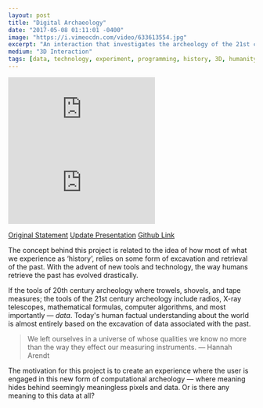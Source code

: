 ```yaml
---
layout: post
title: "Digital Archaeology"
date: "2017-05-08 01:11:01 -0400"
image: "https://i.vimeocdn.com/video/633613554.jpg"
excerpt: "An interaction that investigates the archeology of the 21st century"
medium: "3D Interaction"
tags: [data, technology, experiment, programming, history, 3D, humanity]
---
```


<iframe src="https://player.vimeo.com/video/216600347?color=9CBEF2" frameborder="0" webkitallowfullscreen mozallowfullscreen allowfullscreen></iframe>
<iframe src="https://player.vimeo.com/video/216898722?color=9CBEF2" frameborder="0" webkitallowfullscreen mozallowfullscreen allowfullscreen></iframe>

[Original Statement](/journal/2017/04/08-computational-archeology-statement)
[Update Presentation](https://docs.google.com/presentation/d/1739ukAghCNTyaKDD-NUNRZ-BpxZPzB2pVvhrjyl9rvA/edit?usp=sharing)
[Github Link](https://github.com/mbrav/DigitalArchaeology)

The concept behind this project is related to the idea of how most of what we experience as ‘history’, relies on some form of excavation and retrieval of the past. With the advent of new tools and technology, the way humans retrieve the past has evolved drastically.

If the tools of 20th century archeology where trowels, shovels, and tape measures; the tools of the 21st century archeology include radios, X-ray telescopes, mathematical formulas, computer algorithms, and most importantly — *data*. Today's human factual understanding about the world is almost entirely based on the excavation of data associated with the past.

> We left ourselves in a universe of whose qualities we know no more than the way they effect our measuring instruments.
— Hannah Arendt

The motivation for this project is to create an experience where the user is engaged in this new form of computational archeology — where meaning hides behind seemingly meaningless pixels and data. Or is there any meaning to this data at all?

